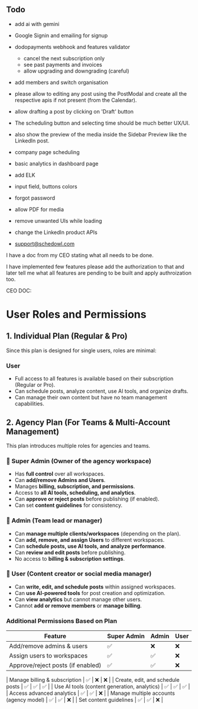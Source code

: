 ## Todo

- add ai with gemini

- Google Signin and emailing for signup
- dodopayments webhook and features validator

  - cancel the next subscription only
  - see past payments and invoices
  - allow upgrading and downgrading (careful)

- add members and switch organisation
- please allow to editing any post using the PostModal and create all the respective apis if not present (from the Calendar).
- allow drafting a post by clicking on 'Draft' button
- The scheduling button and selecting time should be much better UX/UI.
- also show the preview of the media inside the Sidebar Preview like the LinkedIn post.

- company page scheduling
- ⁠basic analytics in dashboard page
- add ELK
- input field, buttons colors
- forgot password
- allow PDF for media
- remove unwanted UIs while loading
- change the LinkedIn product APIs
- support@schedowl.com

I have a doc from my CEO stating what all needs to be done.

I have implemented few features please add the authorization to that and later tell me what all features are pending to be built and apply authroization too.

CEO DOC:

# User Roles and Permissions

## **1. Individual Plan (Regular & Pro)**

Since this plan is designed for single users, roles are minimal:

### **User**

- Full access to all features is available based on their subscription (Regular or Pro).
- Can schedule posts, analyze content, use AI tools, and organize drafts.
- Can manage their own content but have no team management capabilities.

## **2. Agency Plan (For Teams & Multi-Account Management)**

This plan introduces multiple roles for agencies and teams.

### **🔹 Super Admin** (Owner of the agency workspace)

- Has **full control** over all workspaces.
- Can **add/remove Admins and Users**.
- Manages **billing, subscription, and permissions**.
- Access to **all AI tools, scheduling, and analytics**.
- Can **approve or reject posts** before publishing (if enabled).
- Can set **content guidelines** for consistency.

### **🔹 Admin** (Team lead or manager)

- Can **manage multiple clients/workspaces** (depending on the plan).
- Can **add, remove, and assign Users** to different workspaces.
- Can **schedule posts, use AI tools, and analyze performance**.
- Can **review and edit posts** before publishing.
- No access to **billing & subscription settings**.

### **🔹 User** (Content creator or social media manager)

- Can **write, edit, and schedule posts** within assigned workspaces.
- Can **use AI-powered tools** for post creation and optimization.
- Can **view analytics** but cannot manage other users.
- Cannot **add or remove members** or **manage billing**.

### **Additional Permissions Based on Plan**

| Feature                           | Super Admin | Admin | User |
| --------------------------------- | ----------- | ----- | ---- |
| Add/remove admins & users         | ✅          | ❌    | ❌   |
| Assign users to workspaces        | ✅          | ✅    | ❌   |
| Approve/reject posts (if enabled) | ✅          | ✅    | ❌   |

| Manage billing & subscription | ✅ | ❌ | ❌ |
| Create, edit, and schedule posts | ✅ | ✅ | ✅ |
| Use AI tools (content generation, analytics) | ✅ | ✅ | ✅ |
| Access advanced analytics | ✅ | ✅ | ❌ |
| Manage multiple accounts (agency model) | ✅ | ✅ | ❌ |
| Set content guidelines | ✅ | ✅ | ❌ |
